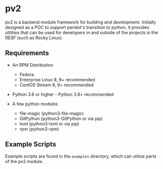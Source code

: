 # pv2

pv2 is a backend module framework for building and development. Initially
designed as a POC to support peridot's transition to python, it provides
utilities that can be used for developers in and outside of the projects
in the RESF (such as Rocky Linux).

## Requirements

* An RPM Distribution

  * Fedora
  * Enterprise Linux 8, 9+ recommended
  * CentOS Stream 8, 9+ recommended

* Python 3.6 or higher - Python 3.9+ recommended
* A few python modules

  * file-magic (python3-file-magic)
  * GitPython (python3-GitPython or via pip)
  * lxml (python3-lxml or via pip)
  * rpm (python3-rpm)

## Example Scripts

Example scripts are found in the `examples` directory, which can utilize
parts of the pv2 module.
